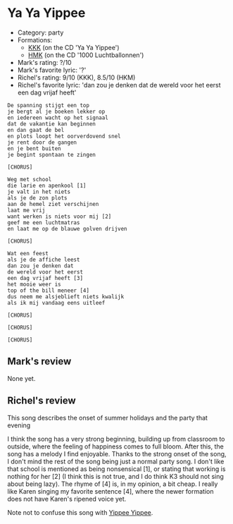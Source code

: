 # Ya Ya Yippee

 * Category: party
 * Formations: 
    * [KKK](Kkk.md) (on the CD 'Ya Ya Yippee')
    * [HMK](Hkm.md) (on the CD '1000 Luchtballonnen')
 * Mark's rating: ?/10
 * Mark's  favorite lyric: '?'
 * Richel's rating: 9/10 (KKK), 8.5/10 (HKM)
 * Richel's favorite lyric: 'dan zou je denken dat de wereld voor het eerst een dag vrijaf heeft'

```
De spanning stijgt een top
je bergt al je boeken lekker op
en iedereen wacht op het signaal
dat de vakantie kan beginnen
en dan gaat de bel
en plots loopt het oorverdovend snel
je rent door de gangen
en je bent buiten
je begint spontaan te zingen

[CHORUS]

Weg met school
die larie en apenkool [1]
je valt in het niets
als je de zon plots
aan de hemel ziet verschijnen
laat me vrij
want werken is niets voor mij [2]
geef me een luchtmatras
en laat me op de blauwe golven drijven

[CHORUS]

Wat een feest
als je de affiche leest
dan zou je denken dat
de wereld voor het eerst
een dag vrijaf heeft [3]
het mooie weer is
top of the bill meneer [4]
dus neem me alsjeblieft niets kwalijk
als ik mij vandaag eens uitleef

[CHORUS]

[CHORUS]

[CHORUS]
```

## Mark's review

None yet.

## Richel's review

This song describes the onset of summer holidays and the party that
evening

I think the song has a very strong beginning, building up from classroom
to outside, where the feeling of happiness comes to full bloom. After
this, the song has a melody I find enjoyable. Thanks to the strong onset
of the song, I don't mind the rest of the song being just a normal party
song. I don't like that school is mentioned as being nonsensical [1], or
stating that working is nothing for her [2] (I think this is
not true, and I do think K3 should not sing about being lazy). The rhyme
of [4] is, in my opinion, a bit cheap. I really like Karen singing my
favorite sentence [4], where the newer formation does not have Karen's
ripened voice yet.

Note not to confuse this song with [Yippee Yippee](YippeeYippee.md).